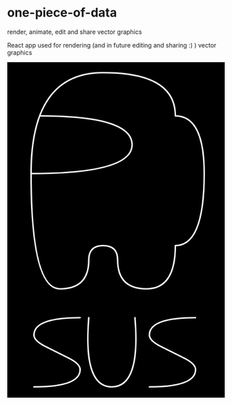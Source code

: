 # one-piece-of-data
render, animate, edit and share vector graphics

React app used for rendering (and in future editing and sharing :) ) vector graphics

![unnatural abomination](https://raw.githubusercontent.com/DazyLude/one-piece-of-data/master/public/modernArt.png)
